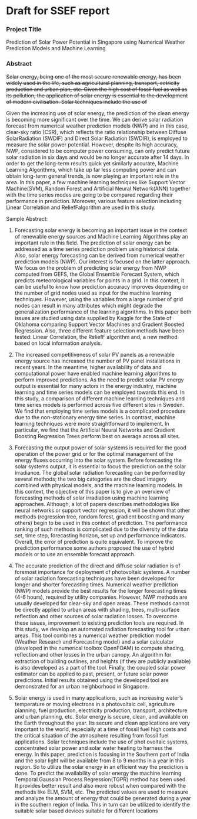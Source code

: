 # Draft for SSEF report

### Project Title

Prediction of Solar Power Potential in Singapore using Numerical Weather Prediction Models and Machine Learning

### Abstract

~~Solar energy, being one of the most secure renewable energy, has been widely used in the life, such as agricultural planning, transport, ectricity production and urban plan, etc. Given the high cost of fossil fuel as well as its pollution, the application of solar energy is essential to the development of modern civilisation. Solar techniques include the use of~~

Given the increasing use of solar energy, the prediction of the clean energy is becoming more significant over the time. We can derive solar radiation forecast from numerical weather prediction models (NWP) and in this case, clear-sky ratio (CSR), which reflects the ratio relationship between Diffuse SolarRadiation (SWDIF) and Direct Solar Radiation (SWDIR), is employed to measure the solar power potential. However, despite its high accuracy, NWP, considered to be computer power consuming, can only predict future solar radiation in six days and would be no longer accurate after 14 days. In order to get the long-term results quick yet similarly accurate, Machine Learning Algorithms, which take up far less computing power and can obtain long-term general trends, is now playing an important role in the area. In this paper, a few machine learning techniques like Support Vector Machine(SVM), Random Forest and Artificial Neural Network(ANN) together with the time series modes are going to be compared regarding their performance in prediction. Moreover, various feature selection including Linear Correlation and ReliefFalgorithm are used in this study.





Sample Abstract:

1. Forecasting solar energy is becoming an important issue in the context of renewable energy sources and Machine Learning Algorithms play an important rule in this field. The prediction of solar energy can be addressed as a time series prediction problem using historical data. Also, solar energy forecasting can be derived from numerical weather prediction models (NWP). Our interest is focused on the latter approach. We focus on the problem of predicting solar energy from NWP computed from GEFS, the Global Ensemble Forecast System, which predicts meteorological variables for points in a grid. In this context, it can be useful to know how prediction accuracy improves depending on the number of grid nodes used as input for the machine learning techniques. However, using the variables from a large number of grid nodes can result in many attributes which might degrade the generalization performance of the learning algorithms. In this paper both issues are studied using data supplied by Kaggle for the State of Oklahoma comparing Support Vector Machines and Gradient Boosted Regression. Also, three different feature selection methods have been tested: Linear Correlation, the ReliefF algorithm and, a new method based on local information analysis.

2. The increased competitiveness of solar PV panels as a renewable energy source has increased the number of PV panel installations in recent years. In the meantime, higher availability of data and computational power have enabled machine learning algorithms to perform improved predictions. As the need to predict solar PV energy output is essential for many actors in the energy industry, machine learning and time series models can be employed towards this end. In this study, a comparison of different machine learning techniques and time series models is performed across five different sites in Sweden. We find that employing time series models is a complicated procedure due to the non-stationary energy time series. In contrast, machine learning techniques were more straightforward to implement. In particular, we find that the Artificial Neural Networks and Gradient Boosting Regression Trees perform best on average across all sites.
3. Forecasting the output power of solar systems is required for the good operation of the power grid or for the optimal management of the energy fluxes occurring into the solar system. Before forecasting the solar systems output, it is essential to focus the prediction on the solar irradiance. The global solar radiation forecasting can be performed by several methods; the two big categories are the cloud imagery combined with physical models, and the machine learning models. In this context, the objective of this paper is to give an overview of forecasting methods of solar irradiation using machine learning approaches. Although, a lot of papers describes methodologies like neural networks or support vector regression, it will be shown that other methods (regression tree, random forest, gradient boosting and many others) begin to be used in this context of prediction. The performance ranking of such methods is complicated due to the diversity of the data set, time step, forecasting horizon, set up and performance indicators. Overall, the error of prediction is quite equivalent. To improve the prediction performance some authors proposed the use of hybrid models or to use an ensemble forecast approach.
4. The accurate prediction of the direct and diffuse solar radiation is of foremost importance for deployment of photovoltaic systems. A number of solar radiation forecasting techniques have been developed for longer and shorter forecasting times. Numerical weather prediction (NWP) models provide the best results for the longer forecasting times (4-6 hours), required by utility companies. However, NWP methods are usually developed for clear-sky and open areas. These methods cannot be directly applied to urban areas with shading, trees, multi-surface reﬂection and other sources of solar radiation losses. To overcome these issues, improvement to existing prediction tools are required. In this study, we develop an automated radiation forecasting tool for urban areas. This tool combines a numerical weather prediction model (Weather Research and Forecasting model) and a solar calculator (developed in the numerical toolbox OpenFOAM) to compute shading, reﬂection and other losses in the urban canopy. An algorithm for extraction of building outlines, and heights (if they are publicly available) is also developed as a part of the tool. Finally, the coupled solar power estimator can be applied to past, present, or future solar power predictions. Initial results obtained using the developed tool are demonstrated for an urban neighborhood in Singapore.

5. Solar  energy  is  used  in  many  applications,  such  as  increasing  water’s  temperature  or  moving  electrons  in  a  photovoltaic  cell,  agriculture  planning,  fuel  production,  electricity  production,  transport,  architecture  and  urban  planning,  etc.  Solar  energy  is  secure,  clean,  and  available  on  the  Earth  throughout  the  year.  Its  secure  and  clean  applications  are  very  important  to  the  world,  especially  at  a  time  of  fossil  fuel  high  costs  and  the  critical  situation  of  the  atmosphere  resulting  from  fossil  fuel  applications. Solar techniques include the use of phot ovoltaic systems, concentrated solar power and solar water heating to harness the energy. In this paper, prediction is focusing in the Southern part of India and the solar light will be available from 8 to 9 months in a year in this region. So to utilize the solar energy  in an efficient way the prediction is done. To predict the availability of solar energy the machine  learning  Temporal  Gaussian  Process  Regression(TGPR) method  has  been  used.  It  provides  better result and also more robust when compared with the methods like ELM, SVM, etc. The predicted values  are  used  to  measure  and  analyze  the  amount  of  energy  that  could  be  generated  during  a  year  in  the  southern  region  of  India.  This  in  turn  can  be  utilized  to  identify  the  suitable  solar  based  devices  suitable for different locations